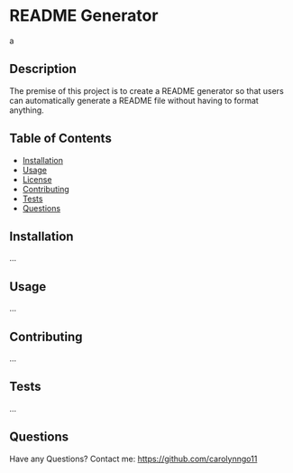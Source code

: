 # README Generator

a

## Description
The premise of this project is to create a README generator so that users can automatically generate a README file without having to format anything.

## Table of Contents
      
- [Installation](#installation)
- [Usage](#usage)
- [License](#license)
- [Contributing](#contributing)
- [Tests](#tests)
- [Questions](#questions)
      
## Installation
...

## Usage
...

## Contributing
...

## Tests
...

## Questions
Have any Questions? Contact me: https://github.com/carolynngo11
